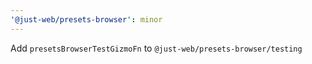 ```yaml
---
'@just-web/presets-browser': minor
---
```


Add `presetsBrowserTestGizmoFn` to `@just-web/presets-browser/testing`
